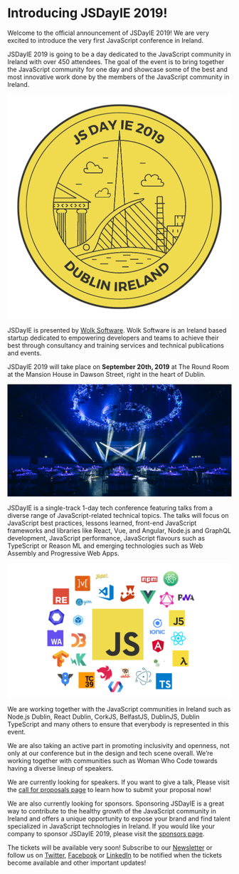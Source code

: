 # Introducing JSDayIE 2019!

Welcome to the official announcement of JSDayIE 2019! 
We are very excited to introduce the very first JavaScript conference in Ireland.

JSDayIE 2019 is going to be a day dedicated to the JavaScript community in Ireland with over 450 attendees. The goal of the event is to bring together the JavaScript community for one day and showcase some of the best and most innovative work done by the members of the JavaScript community in Ireland.

![](/media/sticker_2019.png)

JSDayIE is presented by [Wolk Software](http://www.wolksoftware.com/). Wolk Software is an Ireland based startup dedicated to empowering developers and teams to achieve their best through consultancy and training services and technical publications and events.

JSDayIE 2019 will take place on **September 20th, 2019** at The Round Room at the Mansion House in Dawson Street, right in the heart of Dublin.

![](/media/venue1.png)

JSDayIE is a single-track 1-day tech conference featuring talks from a diverse range of JavaScript-related technical topics. The talks will focus on JavaScript best practices, lessons learned, front-end JavaScript frameworks and libraries like React, Vue, and Angular, Node.js and GraphQL development, JavaScript performance, JavaScript flavours such as TypeScript or Reason ML and emerging technologies such as Web Assembly and Progressive Web Apps.

![](/media/js_galaxy_2019.png)

We are working together with the JavaScript communities in Ireland such as Node.js Dublin, React Dublin, CorkJS, BelfastJS, DublinJS, Dublin TypeScript and many others to ensure that everybody is represented in this event. 

We are also taking an active part in promoting inclusivity and openness, not only at our conference but in the design and tech scene overall. We’re working together with communities such as Woman Who Code towards having a diverse lineup of speakers.

We are currently looking for speakers. If you want to give a talk, Please visit the [call for proposals page](/cfp) to learn how to submit your proposal now!

We are also currently looking for sponsors. Sponsoring JSDayIE is a great way to contribute to the healthy growth of the JavaScript community in Ireland and offers a unique opportunity to expose your brand and find talent specialized in JavaScript technologies in Ireland. If you would like your company to sponsor JSDayIE 2019, please visit the [sponsors page](/sponsors).

The tickets will be available very soon! Subscribe to our [Newsletter](/newsletter) or follow us on [Twitter](https://twitter.com/JSDayIE), [Facebook](https://www.facebook.com/Jsdayie-336263463661254) or [LinkedIn](https://www.linkedin.com/company/jsdayie) to be notified when the tickets become available and other important updates!
